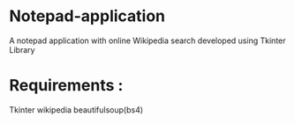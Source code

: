 # Notepad-application
A notepad application with online Wikipedia search developed using Tkinter Library


# Requirements :
Tkinter
wikipedia
beautifulsoup(bs4)
